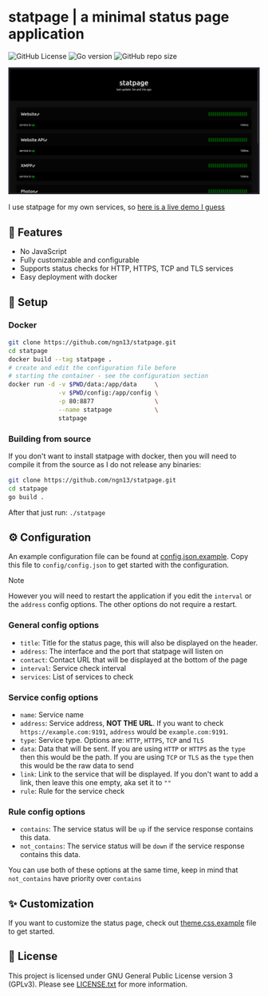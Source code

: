 # statpage | a minimal status page application
![GitHub License](https://img.shields.io/github/license/ngn13/statpage)
![Go version](https://img.shields.io/github/go-mod/go-version/ngn13/statpage)
![GitHub repo size](https://img.shields.io/github/repo-size/ngn13/statpage)

![showcase](images/default.png)

I use statpage for my own services, so [here is a live demo I guess](https://stats.ngn.tf)

## 📑 Features
- No JavaScript
- Fully customizable and configurable
- Supports status checks for HTTP, HTTPS, TCP and TLS services
- Easy deployment with docker

## 🚀 Setup
### Docker 
```bash
git clone https://github.com/ngn13/statpage.git
cd statpage
docker build --tag statpage .
# create and edit the configuration file before
# starting the container - see the configuration section
docker run -d -v $PWD/data:/app/data     \
              -v $PWD/config:/app/config \
              -p 80:8877                 \
              --name statpage            \
              statpage
```

### Building from source
If you don't want to install statpage with docker, then you will 
need to compile it from the source as I do not release any binaries:
```bash
git clone https://github.com/ngn13/statpage.git
cd statpage
go build .
```
After that just run: `./statpage`

## ⚙️ Configuration
An example configuration file can be found at [config.json.example](config/config.json.example).
Copy this file to `config/config.json` to get started with the configuration.

> [!NOTE]  
> However you will need to restart the application if you edit the `interval` or the `address`
> config options. The other options do not require a restart.

### General config options
- `title`: Title for the status page, this will also be displayed on the header.
- `address`: The interface and the port that statpage will listen on
- `contact`: Contact URL that will be displayed at the bottom of the page
- `interval`: Service check interval 
- `services`: List of services to check

### Service config options
- `name`: Service name
- `address`: Service address, **NOT THE URL**. If you want to check `https://example.com:9191`, 
`address` would be `example.com:9191`.
- `type`: Service type. Options are: `HTTP`, `HTTPS`, `TCP` and `TLS`
- `data`: Data that will be sent. If you are using `HTTP` or `HTTPS` as the `type` then this 
would be the path. If you are using `TCP` or `TLS` as the `type` then this would be the raw 
data to send
- `link`: Link to the service that will be displayed. If you don't want to add a link, then leave
this one empty, aka set it to `""`
- `rule`: Rule for the service check 

### Rule config options 
- `contains`: The service status will be `up` if the service response contains this data.
- `not_contains`: The service status will be `down` if the service response contains this data.

You can use both of these options at the same time, keep in mind that `not_contains` have priority
over `contains`

## ✨ Customization 
If you want to customize the status page, check out [theme.css.example](config/theme.css.example)
file to get started.

## 📃 License 
This project is licensed under GNU General Public License version 3 (GPLv3). Please see 
[LICENSE.txt](LICENSE.txt) for more information.
